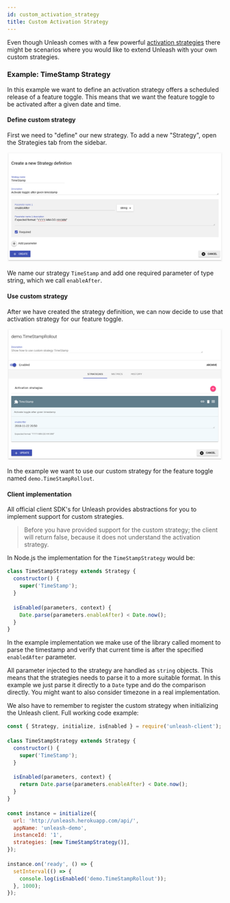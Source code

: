 ```yaml
---
id: custom_activation_strategy
title: Custom Activation Strategy
---
```


Even though Unleash comes with a few powerful [activation strategies](activation-strategies.md) there might be scenarios where you would like to extend Unleash with your own custom strategies.

### Example: TimeStamp Strategy

In this example we want to define an activation strategy offers a scheduled release of a feature toggle. This means that we want the feature toggle to be activated after a given date and time.

#### Define custom strategy

First we need to "define" our new strategy. To add a new "Strategy", open the Strategies tab from the sidebar.

![timestamp_create_strategy](../assets/timestamp_create_strategy.png)

We name our strategy `TimeStamp` and add one required parameter of type string, which we call `enableAfter`.

#### Use custom strategy

After we have created the strategy definition, we can now decide to use that activation strategy for our feature toggle.

![timestamp_use_strategy](../assets/timestamp_use_strategy.png)

In the example we want to use our custom strategy for the feature toggle named `demo.TimeStampRollout`.

#### Client implementation

All official client SDK's for Unleash provides abstractions for you to implement support for custom strategies.

> Before you have provided support for the custom strategy; the client will return false, because it does not understand the activation strategy.

In Node.js the implementation for the `TimeStampStrategy` would be:

```javascript
class TimeStampStrategy extends Strategy {
  constructor() {
    super('TimeStamp');
  }

  isEnabled(parameters, context) {
    Date.parse(parameters.enableAfter) < Date.now();
  }
}
```

In the example implementation we make use of the library called moment to parse the timestamp and verify that current time is after the specified `enabledAfter` parameter.

All parameter injected to the strategy are handled as `string` objects. This means that the strategies needs to parse it to a more suitable format. In this example we just parse it directly to a `Date` type and do the comparison directly. You might want to also consider timezone in a real implementation.

We also have to remember to register the custom strategy when initializing the Unleash client. Full working code example:

```javascript
const { Strategy, initialize, isEnabled } = require('unleash-client');

class TimeStampStrategy extends Strategy {
  constructor() {
    super('TimeStamp');
  }

  isEnabled(parameters, context) {
    return Date.parse(parameters.enableAfter) < Date.now();
  }
}

const instance = initialize({
  url: 'http://unleash.herokuapp.com/api/',
  appName: 'unleash-demo',
  instanceId: '1',
  strategies: [new TimeStampStrategy()],
});

instance.on('ready', () => {
  setInterval(() => {
    console.log(isEnabled('demo.TimeStampRollout'));
  }, 1000);
});
```
